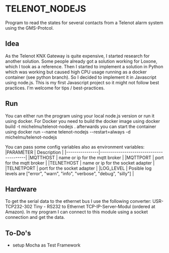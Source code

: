 # TELENOT_NODEJS
Program to read the states for several contacts from a Telenot alarm system using the GMS-Protcol.

## Idea
As the Telenot KNX Gateway is quite expensive, I started research for another solution. Some people already got a solution working for Loxone, which I took as a reference. Then I started to implement a solution in Python which was working but caused high CPU usage running as a docker container (see python branch). So I decided to implement it in Javascript using node.js. This is my first Javascript project so it might not follow best practices. I'm welcome for tips / best-practices.

## Run
You can either run the program using your local node.js version or run it using docker. For Docker you need to build the docker image using
    docker build -t michelmu/telenot-nodejs .
afterwards you can start the container using
    docker run --name telenot-nodejs --restart=always -d michelmu/telenot-nodejs

You can pass some config variables also as environment variables:
|PARAMETER       | Description                             |
|----------------|-----------------------------------------|
|MQTTHOST        | name or ip for the mqtt broker          |
|MQTTPORT        | port for the mqtt broker                |
|TELNETHOST      | name or ip for the socket adapter       |
|TELNETPORT      | port for the socket adapter             |
|LOG_LEVEL       | Posible log levels are ["error", "warn", "info", "verbose", "debug", "silly"] |

## Hardware
To get the serial data to the ethernet bus I use the following converter: USR-TCP232-302 Tiny - RS232 to Ethernet TCP-IP-Server-Modul (ordered at Amazon). In my program I can connect to this module using a socket connection and get the data.

## To-Do's
- setup Mocha as Test Framework